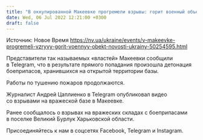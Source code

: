 ```yaml
---
title: "В оккупированной Макеевке прогремели взрывы: горит военный объект оккупантов — видео"
date: Wed, 06 Jul 2022 12:21:00 +0300
draft: false
---
```

Источник: Новое Время https://nv.ua/ukraine/events/v-makeevke-progremeli-vzryvy-gorit-voennyy-obekt-novosti-ukrainy-50254595.html


Представители так называемых «властей» Макеевки сообщили в Telegram, что в результате прямого попадания произошла детонация боеприпасов, хранившихся на открытой территории базы.

Работы по тушению пожаров продолжаются.

Журналист Андрей Цаплиенко в Telegram опубликовал видео со взрывами на вражеской базе в Макеевке.

Ранее сообщалось о взрывах на вражеских складах с боеприпасами в поселке Великий Бурлук Харьковской области.

Присоединяйтесь к нам в соцсетях Facebook, Telegram и Instagram.
